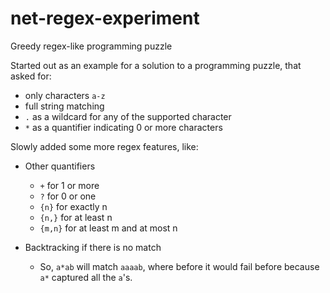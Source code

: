# net-regex-experiment

Greedy regex-like programming puzzle

Started out as an example for a solution to a programming puzzle, that asked for:

- only characters `a-z`
- full string matching
- `.` as a wildcard for any of the supported character
- `*` as a quantifier indicating 0 or more characters

Slowly added some more regex features, like:

- Other quantifiers
  - `+` for 1 or more
  - `?` for 0 or one
  - `{n}` for exactly n
  - `{n,}` for at least n
  - `{m,n}` for at least m and at most n
  
- Backtracking if there is no match
  - So, `a*ab` will match `aaaab`, where before it would fail before because `a*` captured all the `a`'s.

